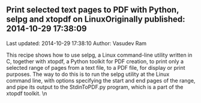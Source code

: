 ## Print selected text pages to PDF with Python, selpg and xtopdf on LinuxOriginally published: 2014-10-29 17:38:09 
Last updated: 2014-10-29 17:38:10 
Author: Vasudev Ram 
 
This recipe shows how to use selpg, a Linux command-line utility written in C, together with xtopdf, a Python toolkit for PDF creation, to print only a selected range of pages from a text file, to a PDF file, for display or print purposes. The way to do this is to run the selpg utility at the Linux command line, with options specifying the start and end pages of the range, and pipe its output to the StdinToPDF.py program, which is a part of the xtopdf toolkit.\n